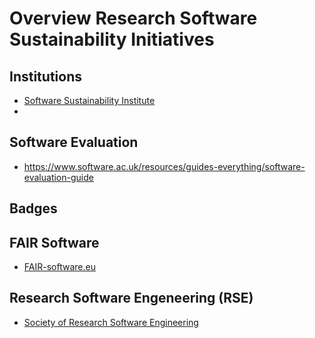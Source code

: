 # Overview Research Software Sustainability Initiatives
## Institutions
* [Software Sustainability Institute](https://www.software.ac.uk/)
* 
## Software Evaluation
* https://www.software.ac.uk/resources/guides-everything/software-evaluation-guide
## Badges
## FAIR Software
* [FAIR-software.eu](https://fair-software.eu/)
## Research Software Engeneering (RSE)
* [Society of Research Software Engineering](https://society-rse.org/)
